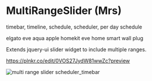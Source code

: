 MultiRangeSlider (Mrs)
===================
timebar, timeline, schedule, scheduler, per day schedule

elgato eve aqua apple homekit eve home smart wall plug

Extends jquery-ui slider widget to include multiple ranges.

https://plnkr.co/edit/0VOS27JydW81wwZc?preview


![multi range slider scheduler_timebar](https://github.com/ldijkman/MultiRangeSlider/assets/45427770/66139377-f73b-4921-8a82-23cb9470c5a6)
